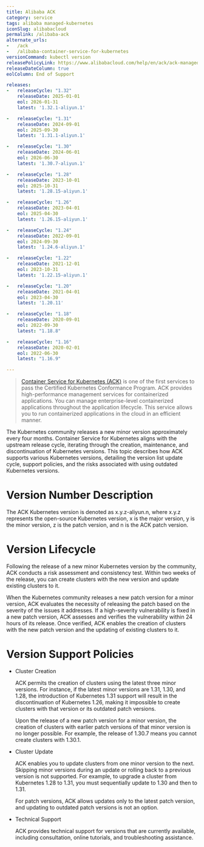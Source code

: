 ```yaml
---
title: Alibaba ACK
category: service
tags: alibaba managed-kubernetes
iconSlug: alibabacloud
permalink: /alibaba-ack
alternate_urls:
-   /ack
-   /alibaba-container-service-for-kubernetes
versionCommand: kubectl version
releasePolicyLink: https://www.alibabacloud.com/help/en/ack/ack-managed-and-ack-dedicated/user-guide/support-for-kubernetes-versions
releaseDateColumn: true
eolColumn: End of Support

releases:
-   releaseCycle: "1.32"
    releaseDate: 2025-01-01
    eol: 2026-01-31
    latest: '1.32.1-aliyun.1'

-   releaseCycle: "1.31"
    releaseDate: 2024-09-01
    eol: 2025-09-30
    latest: '1.31.1-aliyun.1'

-   releaseCycle: "1.30"
    releaseDate: 2024-06-01
    eol: 2026-06-30
    latest: '1.30.7-aliyun.1'

-   releaseCycle: "1.28"
    releaseDate: 2023-10-01
    eol: 2025-10-31
    latest: '1.28.15-aliyun.1'

-   releaseCycle: "1.26"
    releaseDate: 2023-04-01
    eol: 2025-04-30
    latest: '1.26.15-aliyun.1'

-   releaseCycle: "1.24"
    releaseDate: 2022-09-01
    eol: 2024-09-30
    latest: '1.24.6-aliyun.1'

-   releaseCycle: "1.22"
    releaseDate: 2021-12-01
    eol: 2023-10-31
    latest: '1.22.15-aliyun.1'

-   releaseCycle: "1.20"
    releaseDate: 2021-04-01
    eol: 2023-04-30
    latest: '1.20.11'

-   releaseCycle: "1.18"
    releaseDate: 2020-09-01
    eol: 2022-09-30
    latest: "1.18.8"

-   releaseCycle: "1.16"
    releaseDate: 2020-02-01
    eol: 2022-06-30
    latest: "1.16.9"

---
```


> [Container Service for Kubernetes (ACK)](https://www.alibabacloud.com/en/product/kubernetes) is one of the first services to pass the Certified Kubernetes Conformance Program. 
> ACK provides high-performance management services for containerized applications. You can manage enterprise-level containerized 
> applications throughout the application lifecycle. This service allows you to run containerized applications in the cloud in an efficient manner.


The Kubernetes community releases a new minor version approximately every four months. Container Service for Kubernetes aligns with the upstream release cycle, iterating through the creation, maintenance, and discontinuation of Kubernetes versions. This topic describes how ACK supports various Kubernetes versions, detailing the version list update cycle, support policies, and the risks associated with using outdated Kubernetes versions.

# Version Number Description
The ACK Kubernetes version is denoted as x.y.z-aliyun.n, where x.y.z represents the open-source Kubernetes version, x is the major version, y is the minor version, z is the patch version, and n is the ACK patch version.

# Version Lifecycle
Following the release of a new minor Kubernetes version by the community, ACK conducts a risk assessment and consistency test. Within two weeks of the release, you can create clusters with the new version and update existing clusters to it.

When the Kubernetes community releases a new patch version for a minor version, ACK evaluates the necessity of releasing the patch based on the severity of the issues it addresses. If a high-severity vulnerability is fixed in a new patch version, ACK assesses and verifies the vulnerability within 24 hours of its release. Once verified, ACK enables the creation of clusters with the new patch version and the updating of existing clusters to it.

# Version Support Policies

- Cluster Creation

  ACK permits the creation of clusters using the latest three minor versions. For instance, if the latest minor versions are 1.31, 1.30, and 1.28, the introduction of Kubernetes 1.31 support will result in the discontinuation of Kubernetes 1.26, making it impossible to create clusters with that version or its outdated patch versions.

  Upon the release of a new patch version for a minor version, the creation of clusters with earlier patch versions of that minor version is no longer possible. For example, the release of 1.30.7 means you cannot create clusters with 1.30.1.

- Cluster Update

  ACK enables you to update clusters from one minor version to the next. Skipping minor versions during an update or rolling back to a previous version is not supported. For example, to upgrade a cluster from Kubernetes 1.28 to 1.31, you must sequentially update to 1.30 and then to 1.31.

  For patch versions, ACK allows updates only to the latest patch version, and updating to outdated patch versions is not an option.

- Technical Support

  ACK provides technical support for versions that are currently available, including consultation, online tutorials, and troubleshooting assistance.

